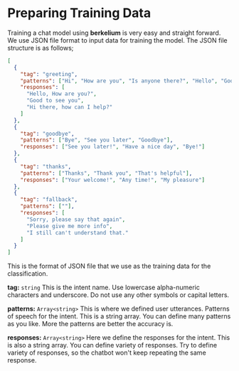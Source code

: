# Preparing Training Data

Training a chat model using **berkelium** is very easy and straight forward. We use JSON file format to input data for training the model. The JSON file structure is as follows;

```json
[
  {
    "tag": "greeting",
    "patterns": ["Hi", "How are you", "Is anyone there?", "Hello", "Good day"],
    "responses": [
      "Hello, How are you?",
      "Good to see you",
      "Hi there, how can I help?"
    ]
  },
  {
    "tag": "goodbye",
    "patterns": ["Bye", "See you later", "Goodbye"],
    "responses": ["See you later!", "Have a nice day", "Bye!"]
  },
  {
    "tag": "thanks",
    "patterns": ["Thanks", "Thank you", "That's helpful"],
    "responses": ["Your welcome!", "Any time!", "My pleasure"]
  },
  {
    "tag": "fallback",
    "patterns": [""],
    "responses": [
      "Sorry, please say that again",
      "Please give me more info",
      "I still can't understand that."
    ]
  }
]
```

This is the format of JSON file that we use as the training data for the classification.

**tag:** `string` This is the intent name. Use lowercase alpha-numeric characters and underscore. Do not use any other symbols or capital letters.

**patterns:** `Array<string>` This is where we defined user utterances. Patterns of speech for the intent. This is a string array. You can define many patterns as you like. More the patterns are better the accuracy is.

**responses:** `Array<string>` Here we define the responses for the intent. This is also a string array. You can define variety of responses. Try to define variety of responses, so the chatbot won't keep repeating the same response.
